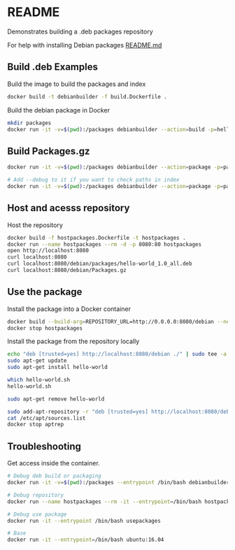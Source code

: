 # README

Demonstrates building a .deb packages repository

For help with installing Debian packages [README.md](../35_apt_and_dpkg/README.md)  

## Build .deb Examples

Build the image to build the packages and index  

```sh
docker build -t debianbuilder -f build.Dockerfile . 
```

Build the debian package in Docker  

```sh
mkdir packages
docker run -it -v=$(pwd):/packages debianbuilder --action=build -p=hello-world -o=./packages/   
```

## Build Packages.gz

```sh
docker run -it -v=$(pwd):/packages debianbuilder --action=package -p=packages

# Add --debug to it if you want to check paths in index
docker run -it -v=$(pwd):/packages debianbuilder --action=package -p=packages --debug
```

## Host and acesss repository

Host the repository

```sh
docker build -f hostpackages.Dockerfile -t hostpackages .  
docker run --name hostpackages --rm -d -p 8080:80 hostpackages
open http://localhost:8080  
curl localhost:8080
curl localhost:8080/debian/packages/hello-world_1.0_all.deb
curl localhost:8080/debian/Packages.gz
```

## Use the package

Install the package into a Docker container  

```sh
docker build --build-arg=REPOSITORY_URL=http://0.0.0.0:8080/debian --network="host" -t usepackages --no-cache -f usepackages.Dockerfile . 
docker stop hostpackages
```

Install the package from the repository locally  

```sh
echo "deb [trusted=yes] http://localhost:8080/debian ./" | sudo tee -a /etc/apt/sources.list > /dev/null 
sudo apt-get update   
sudo apt-get install hello-world  

which hello-world.sh
hello-world.sh

sudo apt-get remove hello-world  

sudo add-apt-repository -r "deb [trusted=yes] http://localhost:8080/debian ./"
cat /etc/apt/sources.list
docker stop aptrep
```

## Troubleshooting

Get access inside the container.  

```sh
# Debug deb build or packaging
docker run -it -v=$(pwd):/packages --entrypoint /bin/bash debianbuilder

# Debug repository
docker run --name hostpackages --rm -it --entrypoint=/bin/bash hostpackages 

# Debug use package
docker run -it --entrypoint /bin/bash usepackages 

# Base 
docker run -it --entrypoint=/bin/bash ubuntu:16.04 
```
